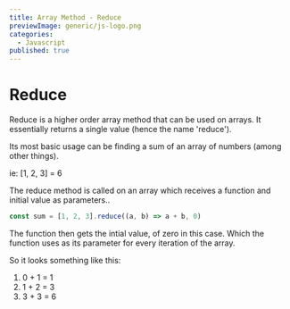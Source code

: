 ```yaml
---
title: Array Method - Reduce
previewImage: generic/js-logo.png
categories:
  - Javascript
published: true
---
```


# Reduce

Reduce is a higher order array method that can be used on arrays. It essentially returns a single value (hence the name 'reduce').

Its most basic usage can be finding a sum of an array of numbers (among other things).

ie: [1, 2, 3] = 6

The reduce method is called on an array which receives a function and initial value as parameters..

```javascript
const sum = [1, 2, 3].reduce((a, b) => a + b, 0)
```

The function then gets the intial value, of zero in this case. Which the function uses as its parameter for every iteration of the array.

So it looks something like this:

1. 0 + 1 = 1
2. 1 + 2 = 3
3. 3 + 3 = 6

